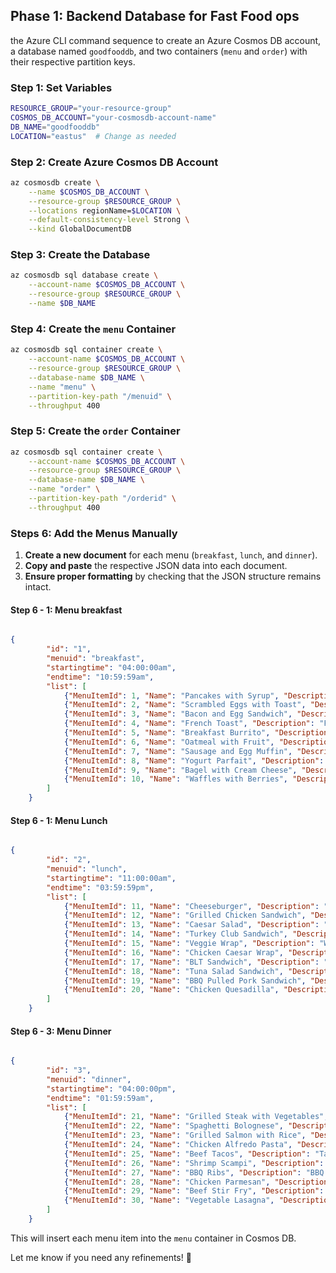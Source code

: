 ## Phase 1: Backend Database for Fast Food ops

the Azure CLI command sequence to create an Azure Cosmos DB account, a database named `goodfooddb`, and two containers (`menu` and `order`) with their respective partition keys.

### Step 1: Set Variables
```sh
RESOURCE_GROUP="your-resource-group"
COSMOS_DB_ACCOUNT="your-cosmosdb-account-name"
DB_NAME="goodfooddb"
LOCATION="eastus"  # Change as needed
```

### Step 2: Create Azure Cosmos DB Account
```sh
az cosmosdb create \
    --name $COSMOS_DB_ACCOUNT \
    --resource-group $RESOURCE_GROUP \
    --locations regionName=$LOCATION \
    --default-consistency-level Strong \
    --kind GlobalDocumentDB
```

### Step 3: Create the Database
```sh
az cosmosdb sql database create \
    --account-name $COSMOS_DB_ACCOUNT \
    --resource-group $RESOURCE_GROUP \
    --name $DB_NAME
```

### Step 4: Create the `menu` Container
```sh
az cosmosdb sql container create \
    --account-name $COSMOS_DB_ACCOUNT \
    --resource-group $RESOURCE_GROUP \
    --database-name $DB_NAME \
    --name "menu" \
    --partition-key-path "/menuid" \
    --throughput 400
```

### Step 5: Create the `order` Container
```sh
az cosmosdb sql container create \
    --account-name $COSMOS_DB_ACCOUNT \
    --resource-group $RESOURCE_GROUP \
    --database-name $DB_NAME \
    --name "order" \
    --partition-key-path "/orderid" \
    --throughput 400
```


### **Steps 6: Add the Menus Manually**
1. **Create a new document** for each menu (`breakfast`, `lunch`, and `dinner`).  
2. **Copy and paste** the respective JSON data into each document.  
3. **Ensure proper formatting** by checking that the JSON structure remains intact.  


#### Step 6 - 1: Menu breakfast
```json

{
        "id": "1",
        "menuid": "breakfast",
        "startingtime": "04:00:00am",
        "endtime": "10:59:59am",
        "list": [
            {"MenuItemId": 1, "Name": "Pancakes with Syrup", "Description": "Fluffy pancakes with syrup", "Price": 5.99},
            {"MenuItemId": 2, "Name": "Scrambled Eggs with Toast", "Description": "Scrambled eggs with toast", "Price": 4.99},
            {"MenuItemId": 3, "Name": "Bacon and Egg Sandwich", "Description": "Bacon and egg sandwich", "Price": 6.99},
            {"MenuItemId": 4, "Name": "French Toast", "Description": "French toast with syrup", "Price": 5.99},
            {"MenuItemId": 5, "Name": "Breakfast Burrito", "Description": "Burrito with eggs, bacon, and cheese", "Price": 7.99},
            {"MenuItemId": 6, "Name": "Oatmeal with Fruit", "Description": "Oatmeal topped with fresh fruit", "Price": 4.99},
            {"MenuItemId": 7, "Name": "Sausage and Egg Muffin", "Description": "Muffin with sausage and egg", "Price": 5.99},
            {"MenuItemId": 8, "Name": "Yogurt Parfait", "Description": "Yogurt with granola and fruit", "Price": 3.99},
            {"MenuItemId": 9, "Name": "Bagel with Cream Cheese", "Description": "Bagel with cream cheese", "Price": 3.99},
            {"MenuItemId": 10, "Name": "Waffles with Berries", "Description": "Waffles topped with berries", "Price": 6.99}
        ]
    }
```
#### Step 6 - 1: Menu Lunch
```json

{
        "id": "2",
        "menuid": "lunch",
        "startingtime": "11:00:00am",
        "endtime": "03:59:59pm",
        "list": [
            {"MenuItemId": 11, "Name": "Cheeseburger", "Description": "Juicy beef burger with cheese", "Price": 8.99},
            {"MenuItemId": 12, "Name": "Grilled Chicken Sandwich", "Description": "Grilled chicken sandwich with lettuce and tomato", "Price": 7.99},
            {"MenuItemId": 13, "Name": "Caesar Salad", "Description": "Caesar salad with croutons and parmesan", "Price": 6.99},
            {"MenuItemId": 14, "Name": "Turkey Club Sandwich", "Description": "Turkey club sandwich with bacon and avocado", "Price": 9.99},
            {"MenuItemId": 15, "Name": "Veggie Wrap", "Description": "Wrap with assorted vegetables and hummus", "Price": 7.99},
            {"MenuItemId": 16, "Name": "Chicken Caesar Wrap", "Description": "Wrap with chicken, lettuce, and Caesar dressing", "Price": 8.99},
            {"MenuItemId": 17, "Name": "BLT Sandwich", "Description": "Bacon, lettuce, and tomato sandwich", "Price": 6.99},
            {"MenuItemId": 18, "Name": "Tuna Salad Sandwich", "Description": "Tuna salad sandwich with lettuce", "Price": 7.99},
            {"MenuItemId": 19, "Name": "BBQ Pulled Pork Sandwich", "Description": "Pulled pork sandwich with BBQ sauce", "Price": 9.99},
            {"MenuItemId": 20, "Name": "Chicken Quesadilla", "Description": "Quesadilla with chicken and cheese", "Price": 8.99}
        ]
    }
```

#### Step 6 - 3: Menu Dinner
```json

{
        "id": "3",
        "menuid": "dinner",
        "startingtime": "04:00:00pm",
        "endtime": "01:59:59am",
        "list": [
            {"MenuItemId": 21, "Name": "Grilled Steak with Vegetables", "Description": "Grilled steak with a side of vegetables", "Price": 15.99},
            {"MenuItemId": 22, "Name": "Spaghetti Bolognese", "Description": "Spaghetti with Bolognese sauce", "Price": 12.99},
            {"MenuItemId": 23, "Name": "Grilled Salmon with Rice", "Description": "Grilled salmon with a side of rice", "Price": 14.99},
            {"MenuItemId": 24, "Name": "Chicken Alfredo Pasta", "Description": "Pasta with Alfredo sauce and chicken", "Price": 13.99},
            {"MenuItemId": 25, "Name": "Beef Tacos", "Description": "Tacos with seasoned beef and toppings", "Price": 11.99},
            {"MenuItemId": 26, "Name": "Shrimp Scampi", "Description": "Shrimp scampi with garlic butter sauce", "Price": 16.99},
            {"MenuItemId": 27, "Name": "BBQ Ribs", "Description": "BBQ ribs with a side of coleslaw", "Price": 17.99},
            {"MenuItemId": 28, "Name": "Chicken Parmesan", "Description": "Chicken Parmesan with marinara sauce", "Price": 14.99},
            {"MenuItemId": 29, "Name": "Beef Stir Fry", "Description": "Beef stir fry with vegetables", "Price": 13.99},
            {"MenuItemId": 30, "Name": "Vegetable Lasagna", "Description": "Lasagna with assorted vegetables", "Price": 12.99}
        ]
    }
```

This will insert each menu item into the `menu` container in Cosmos DB.

Let me know if you need any refinements! 🚀



